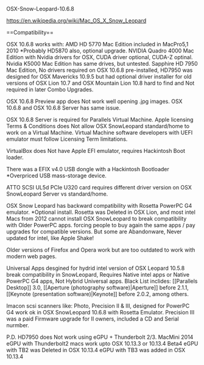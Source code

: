 OSX-Snow-Leopard-10.6.8

https://en.wikipedia.org/wiki/Mac_OS_X_Snow_Leopard

==Compatibility==

OSX 10.6.8 works with:
AMD HD 5770 Mac Edition included in MacPro5,1 2010 *Probably HD5870 also, optional upgrade.
NVIDIA Quadro 4000 Mac Edition with Nvidia drivers for OSX, CUDA driver optional, CUDA-Z optinal.
Nvidia K5000 Mac Edition has same drives, but untested.
Sapphire HD 7950 Mac Edition, No drivers required on OSX 10.6.8 pre-installed, 
HD7950 was designed for OSX Mavericks 10.9.5 but had optional driver installer for old versions of OSX Lion 10.7 and OSX Mountain Lion 10.8
hard to find and Not required in later Combo Upgrades.

OSX 10.6.8 Preview app does Not work well opening .jpg images.
OSX 10.6.8 and OSX 10.6.8 Server has same issue.

OSX 10.6.8 Server is required for Parallels Virtual Machine.
Apple licensing Terms & Conditions does Not allow OSX SnowLeopard standard/home to work on a Virtual Machine.
Virtual Machine software developers with UEFI emulator must follow Licensing Term limitations.

VirtualBox does Not have Apple EFI emulator, requires Hackintosh Boot loader.

There was a EFIX v4.0 USB dongle with a Hackintosh Bootloader *Overpriced USB mass-storage device.

ATTO SCSI UL5d PCIe U320 card requires different driver version on OSX SnowLeopard Server vs standard/home.

OSX Snow Leopard has backward compatibility with Rosetta PowerPC G4 emulator. *Optional install.
Rosetta was Deleted in OSX Lion, 
and most intel Macs from 2012 cannot install OSX SnowLeopard to break compatibility with Older PowerPC apps.
forcing people to buy again the same apps / pay upgrades for compatible versions.
But some are Abandonware, Never updated for intel, like Apple Shake!

Older versions of Firefox and Opera work but are too outdated to work with modern web pages.

Universal Apps desgined for hydrid intel version of OSX Leopard 10.5.8 break compatibility in SnowLeopard,
Requires Native intel apps or Native PowerPC G4 apps, Not Hybrid Universal apps. 
Black List inclides: [[Parallels Desktop]] 3.0, 
[[Aperture (photography software)|Aperture]] before 2.1.1,
[[Keynote (presentation software)|Keynote]] before 2.0.2, 
among others.

Imacon scsi scanners like: Photo, Precision II & III,
designed for PowerPC G4 work ok in OSX SnowLeopard 10.6.8 with Rosetta Emulator.
Precision III was a paid Firmware upgrade for II owners, included a CD and Serial nurmber.

P.D. HD7950 does Not work using eGPU + Thunderbolt 2/3. 
MacMini 2014
eGPU with Thunderbolt2 macs work upto OSX 10.13.3 or 10.13.4 Beta4
eGPU with TB2 was Deleted in OSX 10.13.4
eGPU with TB3 was added in OSX 10.13.4


